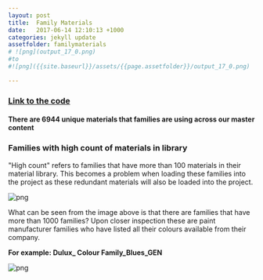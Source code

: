 ```yaml
---
layout: post
title:  Family Materials
date:   2017-06-14 12:10:13 +1000
categories: jekyll update
assetfolder: familymaterials
# ![png](output_17_0.png)
#to
#![png]({{site.baseurl}}/assets/{{page.assetfolder}}/output_17_0.png)

---
```


### [Link to the code][familyMaterialsCode]

#### There are 6944 unique materials that families are using across our master content

### Families with high count of materials in library
"High count" refers to families that have more than 100 materials in their material library. This becomes a problem when loading these families into the project as these redundant materials will also be loaded into the project. 

![png]({{site.baseurl}}/assets/{{page.assetfolder}}/allMaterials.png)

What can be seen from the image above is that there are families that have more than 1000 families? Upon closer inspection these are paint manufacturer families who have listed all their colours available from their company.

**For example: Dulux_ Colour Family_Blues_GEN**

![png]({{site.baseurl}}/assets/{{page.assetfolder}}/duluxBlue_sample.png)

[familyMaterialsCode]: https://github.com/annisarivera/mastercontent/blob/master/working/Master%20Content%20-%20FamilyMaterials.ipynb
